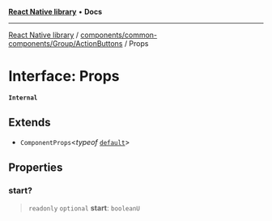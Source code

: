 [**React Native library**](../../../../../index.md) • **Docs**

***

[React Native library](../../../../../modules.md) / [components/common-components/Group/ActionButtons](../index.md) / Props

# Interface: Props

**`Internal`**

## Extends

- `ComponentProps`\<*typeof* [`default`](../../../common-common-components/Row/functions/default.md)\>

## Properties

### start?

> `readonly` `optional` **start**: `booleanU`

